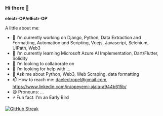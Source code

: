 ### Hi there 👋


**electr-OP/elEctr-OP**  

A little about me:

- 🔭 I’m currently working on Django, Python, Data Extraction and Formatting, Automation and Scripting, Vuejs, Javascript, Selenium, UIPath, Web3
- 🌱 I’m currently learning Microsoft Azure AI Implementation, Dart/Flutter, Solidity
- 👯 I’m looking to collaborate on 
- 🤔 I’m looking for help with ...
- 💬 Ask me about Python, Web3, Web Scraping, data formatting
- 📫 How to reach me: daelectropel@gmail.com, https://www.linkedin.com/in/opeyemi-ajala-a944b615b/
- 😄 Pronouns: ...
- ⚡ Fun fact: I'm an Early Bird

[![GitHub Streak](https://github-readme-streak-stats.herokuapp.com?user=electr-Op&theme=dark&fire=DD2727)](https://git.io/streak-stats)
